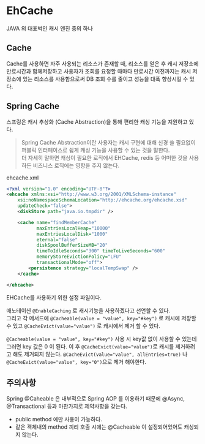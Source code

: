# EhCache
JAVA 의 대표벅인 캐시 엔진 중의 하나

## Cache

Cache를 사용하면 자주 사용되는 리소스가 존재할 때, 리소스를 얻은 후 캐시 저장소에 만료시간과 함께저장하고 사용자가 조회를 요청할 때마다 만료시간 이전까지는 캐시 저장소에 있는 리소스를 사용함으로써 DB 조회 수를 줄이고 성능을 대폭 향상시킬 수 있다.

## Spring Cache
스프링은 캐시 추상화 (Cache Abstraction)을 통해 편리한 캐싱 기능을 지원하고 있다.

> Spring Cache Abstraction이란 사용자는 캐시 구현에 대해 신경 쓸 필요없이 퍼블릭 인터페이스로 쉽게 캐싱 기능을 사용할 수 있는 것을 말한다.   
더 자세히 말하면 캐싱이 필요한 로직에서 EHCache, redis 등 어떠한 것을 사용하든 비즈니스 로직에는 영향을 주지 않는다.


ehcache.xml
```xml
<?xml version="1.0" encoding="UTF-8"?>
<ehcache xmlns:xsi="http://www.w3.org/2001/XMLSchema-instance"
    xsi:noNamespaceSchemaLocation="http://ehcache.org/ehcache.xsd"
    updateCheck="false">
    <diskStore path="java.io.tmpdir" />

    <cache name="findMemberCache"
           maxEntriesLocalHeap="10000"
           maxEntriesLocalDisk="1000"
           eternal="false"
           diskSpoolBufferSizeMB="20"
           timeToIdleSeconds="300" timeToLiveSeconds="600"
           memoryStoreEvictionPolicy="LFU"
           transactionalMode="off">
        <persistence strategy="localTempSwap" />
    </cache>

</ehcache>
```

EHCache를 사용하기 위한 설정 파일이다.

애노테이션 `@EnableCaching` 로 캐시기능을 사용하겠다고 선언할 수 있다.   
그리고 각 메서드에 `@Cacheable(value = "value", key="#key")` 로 캐시에 저장할 수 있고 
`@CacheEvict(value="value")` 로 캐시에서 제거 할 수 있다.   

`@Cacheable(value = "value", key="#key")` 사용 시 key값 없이 사용할 수 있는데 그러면 key 값은 0 이 된다. 이 후 `@CacheEvict(value="value")`로 캐시를 제거하려고 해도 제거되지 않는다. `@CacheEvict(value="value", allEntries=true)` 나 `@CacheEvict(value="value", key="0")`으로 제거 해야한다.

## 주의사항
Spring @Caheable 은 내부적으로 Spring AOP 를 이용하기 때문에 @Async, @Transactional 등과 마찬가지로 제약사항을 갖는다.
- public method 에만 사용이 가능하다.
- 같은 객체내의 method 끼리 호출 시에는 @Cacheable 이 설정되어있어도 캐싱되지 않는다.


